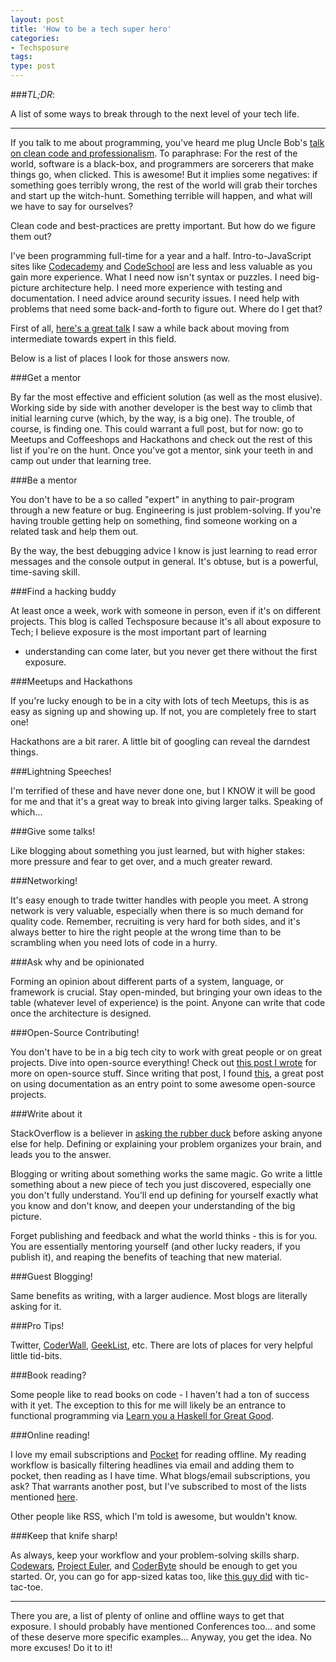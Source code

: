 ```yaml
---
layout: post
title: 'How to be a tech super hero'
categories:
- Techsposure
tags:
type: post
---
```


###*TL;DR*:

A list of some ways to break through to the next level of your tech life.

---

If you talk to me about programming,
you've heard me plug
Uncle Bob's [talk on clean code and professionalism](http://vimeo.com/56708193).
To paraphrase:
For the rest of the world, software is a black-box, and
programmers are sorcerers that make things go, when clicked.
This is awesome! But it implies some negatives:
if something goes terribly wrong, the rest of the world
will grab their torches and start up the witch-hunt.
Something terrible will happen, and
what will we have to say for ourselves?

Clean code and best-practices are pretty important.
But how do we figure them out?

I've been programming full-time for a year and a half.
Intro-to-JavaScript sites
like [Codecademy](http://www.codecademy.com/) and [CodeSchool](https://www.codeschool.com/)
are less and less valuable as you gain more experience.
What I need now isn't syntax or puzzles.
I need big-picture architecture help.
I need more experience with testing and documentation.
I need advice around security issues.
I need help with problems that need some back-and-forth to figure out.
Where do I get that?

First of all, [here's a great talk](http://www.youtube.com/watch?v=v0TFmdO4ZP0) I saw a while back
about moving from intermediate towards expert in this field.

Below is a list of places I look for those answers now.

###Get a mentor

By far the most effective and efficient solution
(as well as the most elusive).
Working side by side with another developer is the best way
to climb that initial learning curve (which, by the way, is a big one).
The trouble, of course, is finding one.
This could warrant a full post, but for now:
go to Meetups and Coffeeshops and Hackathons and check out the rest of this list
if you're on the hunt.
Once you've got a mentor, sink your teeth in and camp out under that learning tree.

###Be a mentor

You don't have to be a so called "expert" in anything to
pair-program through a new feature or bug.
Engineering is just problem-solving.
If you're having trouble getting help on something,
find someone working on a related task and help them out.

By the way, the best debugging advice I know is
just learning to read error messages and the console output in general.
It's obtuse, but is a powerful, time-saving skill.

###Find a hacking buddy

At least once a week, work with someone in person,
even if it's on different projects.
This blog is called Techsposure because it's all about exposure to Tech;
I believe exposure is the most important part of learning
- understanding can come later, but you never get there without the first exposure.

###Meetups and Hackathons

If you're lucky enough to be in a city with lots of tech Meetups,
this is as easy as signing up and showing up.
If not,
you are completely free to start one!

Hackathons are a bit rarer.
A little bit of googling can reveal the darndest things.

###Lightning Speeches!

I'm terrified of these and have never done one,
but I KNOW it will be good for me
and that it's a great way to break into giving larger talks.
Speaking of which...

###Give some talks!

Like blogging about something you just learned,
but with higher stakes: more pressure and fear to get over,
and a much greater reward.

###Networking!

It's easy enough to trade twitter handles with people you meet.
A strong network is very valuable,
especially when there is so much demand for quality code.
Remember, recruiting is very hard for both sides,
and it's always better to hire the right people at the wrong time
than to be scrambling when you need lots of code in a hurry.

###Ask why and be opinionated

Forming an opinion about different parts of a system, language, or framework is crucial.
Stay open-minded, but bringing your own ideas to the table (whatever
level of experience) is the point.
Anyone can write that code once the architecture is designed.

###Open-Source Contributing!

You don't have to be in a big tech city to work with great people or on great projects.
Dive into open-source everything!
Check out [this post I wrote](/techsposure/open-source-sesame.html) for more on
open-source stuff.
Since writing that post, I found
[this](http://gaslight.co/blog/how-to-succeed-in-open-source-in-ways-you-havent-considered-yet),
a great post on using documentation as an entry point to some awesome open-source projects.

###Write about it

StackOverflow is a believer in [asking the rubber
duck](http://www.codinghorror.com/blog/2012/03/rubber-duck-problem-solving.html)
before asking anyone else for help.
Defining or explaining your problem organizes your brain,
and leads you to the answer.

Blogging or writing about something works the same magic.
Go write a little something about a new piece of tech you just discovered,
especially one you don't fully understand.
You'll end up defining for yourself exactly what you know and don't know,
and deepen your understanding of the big picture.

Forget publishing and feedback and what the world thinks - this is for you.
You are essentially mentoring yourself
(and other lucky readers, if you publish it),
and reaping the benefits of teaching that new material.

###Guest Blogging!

Same benefits as writing, with a larger audience.
Most blogs are literally asking for it.

###Pro Tips!

Twitter, [CoderWall](https://coderwall.com/welcome),
[GeekList](https://geekli.st/home), etc.
There are lots of places for very helpful little tid-bits.

###Book reading?

Some people like to read books on code - I haven't had a ton of success with it yet.
The exception to this for me will likely be an entrance to functional programming via
[Learn you a Haskell for Great Good](http://learnyouahaskell.com/).

###Online reading!

I love my email subscriptions and [Pocket](http://getpocket.com/) for reading offline.
My reading workflow is basically filtering headlines via email and adding them
to pocket, then reading as I have time.
What blogs/email subscriptions, you ask?
That warrants another post, but I've subscribed to most of the lists mentioned
[here](http://uptodate.frontendrescue.org/).

Other people like RSS, which I'm told is awesome, but wouldn't know.

###Keep that knife sharp!

As always, keep your workflow and your problem-solving skills sharp.
[Codewars](http://www.codewars.com/), [Project Euler](http://projecteuler.net/), and
[CoderByte](http://coderbyte.com/CodingArea/Challenges/) should be enough to get
you started.
Or, you can go for app-sized katas too, like [this guy
did](http://blog.8thlight.com/chong-kim/2013/09/26/using-katas-to-improve.html) with tic-tac-toe.

---

There you are, a list of plenty of online and offline ways to get that exposure.
I should probably have mentioned Conferences too... and some of these deserve
more specific examples...
Anyway, you get the idea.
No more excuses!
Do it to it!
